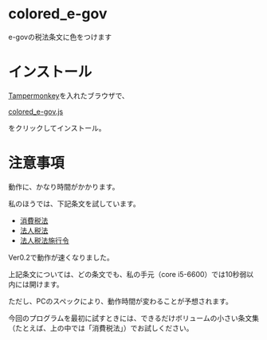 # colored_e-gov

e-govの税法条文に色をつけます


# インストール

[Tampermonkey](http://tampermonkey.net/)を入れたブラウザで、

[colored_e-gov.js](https://m-haketa.github.io/colored_e-gov/colored_e-gov.user.js)

をクリックしてインストール。


# 注意事項

動作に、かなり時間がかかります。

私のほうでは、下記条文を試しています。

- [消費税法](http://elaws.e-gov.go.jp/search/elawsSearch/elaws_search/lsg0500/detail?lawId=363AC0000000108)
- [法人税法](http://elaws.e-gov.go.jp/search/elawsSearch/elaws_search/lsg0500/detail?lawId=340AC0000000034)
- [法人税法施行令](http://elaws.e-gov.go.jp/search/elawsSearch/elaws_search/lsg0500/detail?lawId=340CO0000000097&openerCode=1)

Ver0.2で動作が速くなりました。

上記条文については、どの条文でも、私の手元（core i5-6600）では10秒弱以内には開けます。

ただし、PCのスペックにより、動作時間が変わることが予想されます。

今回のプログラムを最初に試すときには、できるだけボリュームの小さい条文集（たとえば、上の中では「消費税法」）でお試しください。
